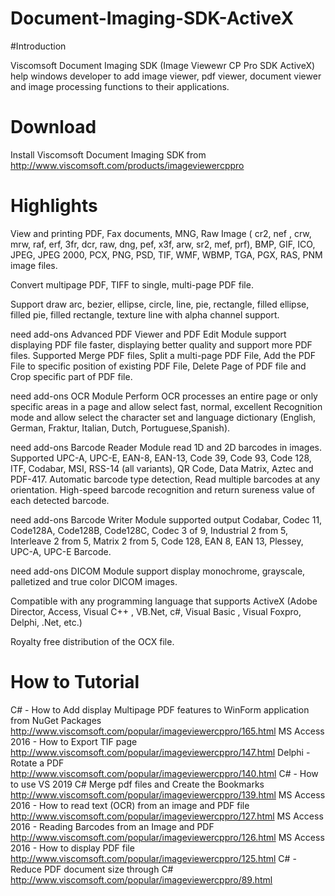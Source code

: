 # Document-Imaging-SDK-ActiveX

#Introduction

Viscomsoft Document Imaging SDK (Image Viewewr CP Pro SDK ActiveX) help windows developer to add image viewer, pdf viewer, document viewer 
and image processing functions to their applications.

# Download

Install Viscomsoft Document Imaging SDK from http://www.viscomsoft.com/products/imageviewercppro

# Highlights

View and printing PDF, Fax documents, MNG, Raw Image ( cr2, nef , crw, mrw, raf, erf, 3fr, dcr, raw, dng, pef, x3f, arw, sr2, mef, prf), BMP, GIF, ICO, JPEG, JPEG 2000, PCX, PNG, PSD, TIF, WMF, WBMP, TGA, PGX, RAS, PNM image files.

Convert multipage PDF, TIFF to single, multi-page PDF file.

Support draw arc, bezier, ellipse, circle, line, pie, rectangle, filled ellipse, filled pie, filled rectangle, texture line with alpha channel support.

need add-ons Advanced PDF Viewer and PDF Edit Module support displaying PDF file faster, displaying better quality and support more PDF files. Supported Merge PDF files, Split a multi-page PDF File, Add the PDF File to specific position of existing PDF File, Delete Page of PDF file and Crop specific part of PDF file.

need add-ons OCR Module Perform OCR processes an entire page or only specific areas in a page and allow select fast, normal, excellent Recognition mode and allow select the character set and language dictionary (English, German, Fraktur, Italian, Dutch, Portuguese,Spanish).

need add-ons Barcode Reader Module read 1D and 2D barcodes in images. Supported UPC-A, UPC-E, EAN-8, EAN-13, Code 39, Code 93, Code 128, ITF, Codabar, MSI, RSS-14 (all variants), QR Code, Data Matrix, Aztec and PDF-417. Automatic barcode type detection, Read multiple barcodes at any orientation. High-speed barcode recognition and return sureness value of each detected barcode. 

need add-ons Barcode Writer Module supported output Codabar, Codec 11, Code128A, Code128B, Code128C, Codec 3 of 9, Industrial 2 from 5, Interleave 2 from 5, Matrix 2 from 5, Code 128, EAN 8, EAN 13, Plessey, UPC-A, UPC-E Barcode.

need add-ons DICOM Module support display monochrome, grayscale, palletized and true color DICOM images.

Compatible with any programming language that supports ActiveX (Adobe Director, Access, Visual C++ , VB.Net, c#, Visual Basic , Visual Foxpro, Delphi, .Net, etc.)

Royalty free distribution of the OCX file.

# How to Tutorial
C# - How to Add display Multipage PDF features to WinForm application from NuGet Packages http://www.viscomsoft.com/popular/imageviewercppro/165.html
MS Access 2016 - How to Export TIF page http://www.viscomsoft.com/popular/imageviewercppro/147.html
Delphi - Rotate a PDF http://www.viscomsoft.com/popular/imageviewercppro/140.html
C# - How to use VS 2019 C# Merge pdf files and Create the Bookmarks http://www.viscomsoft.com/popular/imageviewercppro/139.html
MS Access 2016 - How to read text (OCR) from an image and PDF file http://www.viscomsoft.com/popular/imageviewercppro/127.html
MS Access 2016 - Reading Barcodes from an Image and PDF http://www.viscomsoft.com/popular/imageviewercppro/126.html
MS Access 2016 - How to display PDF file http://www.viscomsoft.com/popular/imageviewercppro/125.html
C# - Reduce PDF document size through C# http://www.viscomsoft.com/popular/imageviewercppro/89.html
